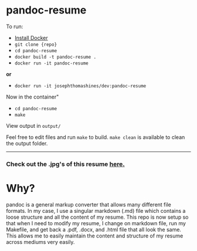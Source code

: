 # pandoc-resume

To run:

- [Install Docker](https://www.docker.com/)
- `git clone {repo}`
- `cd pandoc-resume`
- `docker build -t pandoc-resume .`
- `docker run -it pandoc-resume`

__or__

- `docker run -it josephthomashines/dev:pandoc-resume`

Now in the container"

- `cd pandoc-resume`
- `make`

View output in `output/`

Feel free to edit files and run `make` to build.
`make clean` is available to clean the output folder.

---

### Check out the .jpg's of this resume [here.](https://josephthomashines.com/#resume "My Resume")

# Why?

pandoc is a general markup converter that allows many different file formats.
In my case, I use a singular markdown (.md) file which contains a loose structure and all the content of my resume.
This repo is now setup so that when I need to modify my resume, I change on markdown file, run my Makefile, and get back a .pdf, .docx, and .html file that all look the same.
This allows me to easily maintain the content and structure of my resume across mediums very easily.


